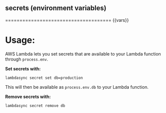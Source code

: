 ## secrets (environment variables)
=====================================
{{vars}}


# Usage:
AWS Lambda lets you set secrets that are available to your Lambda function through `process.env`.

**Set secrets with:**

`lambdasync secret set db=production`

This will then be available as `process.env.db` to your Lambda function.

**Remove secrets with:**

`lambdasync secret remove db`
